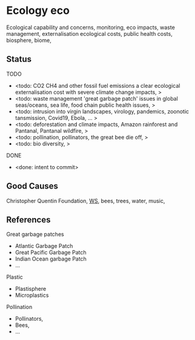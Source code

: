 # Ecology eco

Ecological capability and concerns, monitoring, eco impacts, waste management, externalisation ecological costs, public health costs, biosphere, biome, 

## Status

TODO
* <todo: CO2 CH4 and other fossil fuel emissions a clear ecological externalisation cost with severe climate change impacts, >
* <todo: waste management 'great garbage patch' issues in global seas/oceans, sea life, food chain public health issues,  >
* <todo: intrusion into virgin landscapes, virology, pandemics, zoonotic tansmission, Covid19, Ebola, ... >
* <todo: deforestation and climate impacts, Amazon rainforest and Pantanal, Pantanal wildfire, >
* <todo: pollination, pollinators, the great bee die off, >
* <todo: bio diversity, >

DONE
* <done: intent to commit>

## Good Causes

Christopher Quentin Foundation, [WS](https://christopherquentin.com/), bees, trees, water, music, 

## References

Great garbage patches
* Atlantic Garbage Patch
* Great Pacific Garbage Patch
* Indian Ocean garbage Patch
* ...

Plastic
* Plastisphere
* Microplastics

Pollination
* Pollinators, 
* Bees,
* ...

